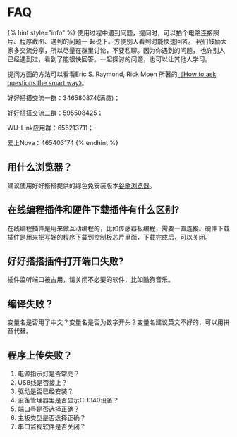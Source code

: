 # FAQ

{% hint style="info" %}
使用过程中遇到问题，提问时，可以拍个电路连接照片、程序截图、遇到的问题一 起说下。方便别人看到时能快速回答。 我们鼓励大家多交流分享，所以尽量在群里讨论，不要私聊。因为你遇到的问题， 也许别人已经遇到过，看到了能很快回答。一起探讨的问题，也可以让其他人学习。

 提问方面的方法可以看看Eric S. Raymond, Rick Moen 所著的[《How to ask questions the smart way》](https://github.com/Blue-Design/How-To-Ask-Questions-The-Smart-Way)。

好好搭搭交流一群：346580874\(满员\)；

好好搭搭交流二群：595508425；

WU-Link应用群：656213711；

爱上Nova：465403174
{% endhint %}

## 用什么浏览器？

建议使用好好搭搭提供的绿色免安装版本[谷歌浏览器](http://www.haohaodada.com/Chrom.rar)。

## 在线编程插件和硬件下载插件有什么区别?

在线编程插件是用来做互动编程的，比如传感器板编程，需要一直连接。硬件下载 插件是用来把写好的程序下载到控制板芯片里面，下载完成后，可以关闭。

## 好好搭搭插件打开端口失败?

插件监听端口被占用，请关闭不必要的软件，比如酷狗音乐。

## 编译失败？

变量名是否用了中文？变量名是否为数字开头？变量名建议英文不好的，可以用拼音代替。

## 程序上传失败？

1. 电源指示灯是否常亮？
2. USB线是否接上？
3. 驱动是否已经安装？
4. 设备管理器里是否显示CH340设备？
5. 端口号是否选择正确？
6. 主板类型是否选择正确？
7. 串口监视软件是否关闭？

